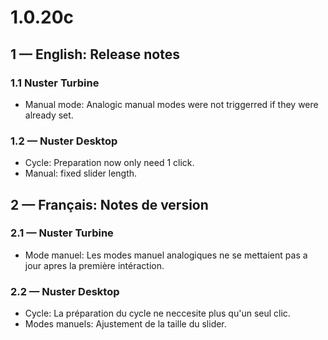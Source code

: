 # 1.0.20c

## 1 — English: Release notes

### 1.1 Nuster Turbine

- Manual mode: Analogic manual modes were not triggerred if they were already set.

### 1.2 — Nuster Desktop

- Cycle: Preparation now only need 1 click.
- Manual: fixed slider length.

## 2 — Français: Notes de version

### 2.1 — Nuster Turbine

- Mode manuel: Les modes manuel analogiques ne se mettaient pas a jour apres la première intéraction.

### 2.2 — Nuster Desktop

- Cycle: La préparation du cycle ne neccesite plus qu'un seul clic.
- Modes manuels: Ajustement de la taille du slider.
